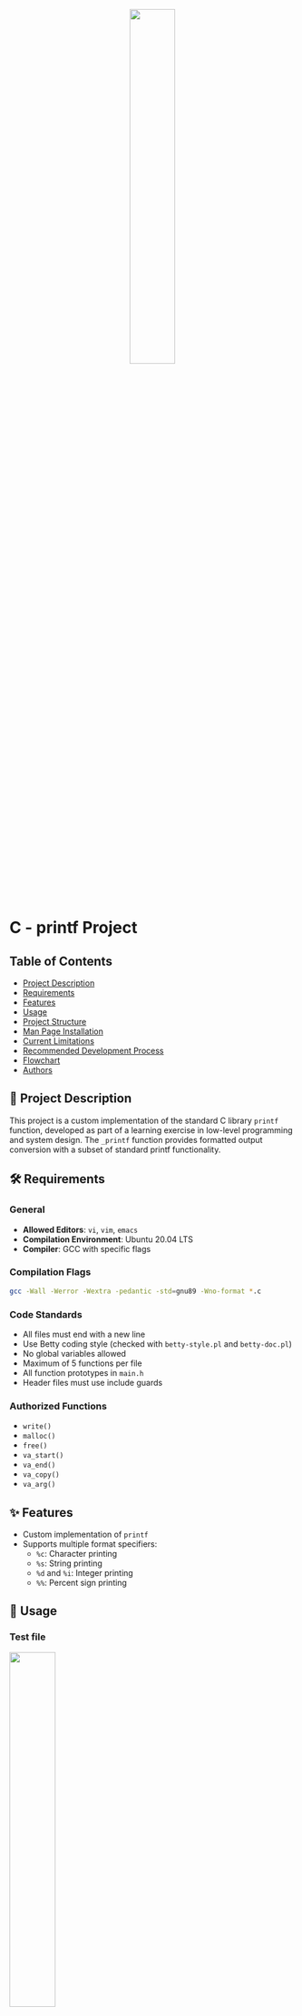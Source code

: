 <p align="center">
   <img src="https://github.com/user-attachments/assets/7d564981-cb81-43e7-819a-25ffcfc5bd72" width=40% height=40%/>
</p>

# C - printf Project

## Table of Contents
- [Project Description](#-project-description)
- [Requirements](#-requirements)
- [Features](#-features)
- [Usage](#-usage)
- [Project Structure](#-project-structure)
- [Man Page Installation](#-man-page-installation)
- [Current Limitations](#-current-limitations)
- [Recommended Development Process](#-recommended-development-process)
- [Flowchart](#-flowchart)
- [Authors](#-authors)

## 📝 Project Description
This project is a custom implementation of the standard C library `printf` function, developed as part of a learning exercise in low-level programming and system design. The `_printf` function provides formatted output conversion with a subset of standard printf functionality.

## 🛠 Requirements
### General
- **Allowed Editors**: `vi`, `vim`, `emacs`
- **Compilation Environment**: Ubuntu 20.04 LTS
- **Compiler**: GCC with specific flags

### Compilation Flags
```bash
gcc -Wall -Werror -Wextra -pedantic -std=gnu89 -Wno-format *.c
```

### Code Standards
- All files must end with a new line
- Use Betty coding style (checked with `betty-style.pl` and `betty-doc.pl`)
- No global variables allowed
- Maximum of 5 functions per file
- All function prototypes in `main.h`
- Header files must use include guards

### Authorized Functions
- `write()`
- `malloc()`
- `free()`
- `va_start()`
- `va_end()`
- `va_copy()`
- `va_arg()`

## ✨ Features
- Custom implementation of `printf`
- Supports multiple format specifiers:
  - `%c`: Character printing
  - `%s`: String printing
  - `%d` and `%i`: Integer printing
  - `%%`: Percent sign printing

## 🚀 Usage
### Test file
<img src="https://github.com/user-attachments/assets/b205c6bc-5388-4c28-beca-acefb8441510" width=40% height=40%> 

### Output
<img src="https://github.com/user-attachments/assets/32c6fab5-6f6f-48a9-b8f8-a39144a4a15b">

## 📦 Project Structure
- `_printf.c`: Main printf implementation
- `specifieur.c`: Format specifier handler functions
- `array.c`: Specifier-to-function mapping
- `main.h`: Header file with function prototypes
- `specifieur.h`: Specifier struct definition

## 📖 Man Page Installation
### Prerequisites
- Git
- Superuser (root) access
- Basic terminal knowledge

### Installation Steps
#### 1. Clone the Repository
```bash
git clone https://github.com/your-username/your-repository.git
cd your-repository
```

#### 2. Prepare the Installation Script
```bash
chmod +x install_man_page.sh
```

#### 3. Run the Installation Script
```bash
sudo ./install_man_page.sh
```

#### Verifying Installation
```bash
man _printf
```

### Troubleshooting
- Ensure necessary permissions
- Verify script location
- Check `mandb` installation

### Uninstallation
```bash
sudo rm /usr/local/share/man/man3/man_3_printf.3
sudo mandb
```

## 🔍 Current Limitations
- Limited format specifier support
- No floating-point number handling
- Basic error management

## 📋 Recommended Development Process
1. Implement basic functionality
2. Create thorough test cases
3. Handle edge cases
4. Optimize and refactor
5. Ensure Betty style compliance

## 🔄 Flowchart

<img src="https://github.com/user-attachments/assets/507f8d16-dbd0-4d52-8e23-a0946340ea2b">

## 👥 Authors
- [Alexiscnl](https://github.com/Alexiscnl)
- [P-Y74](https://github.com/P-Y74)
